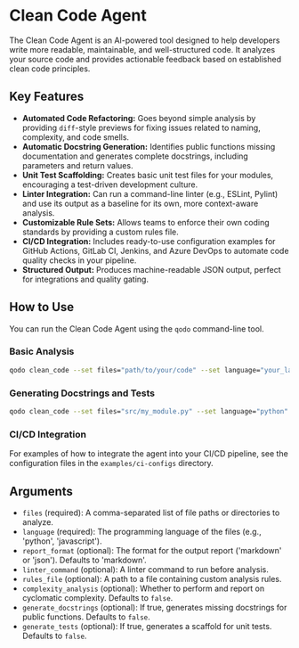 # Clean Code Agent

The Clean Code Agent is an AI-powered tool designed to help developers write more readable, maintainable, and well-structured code. It analyzes your source code and provides actionable feedback based on established clean code principles.

## Key Features

- **Automated Code Refactoring:** Goes beyond simple analysis by providing `diff`-style previews for fixing issues related to naming, complexity, and code smells.
- **Automatic Docstring Generation:** Identifies public functions missing documentation and generates complete docstrings, including parameters and return values.
- **Unit Test Scaffolding:** Creates basic unit test files for your modules, encouraging a test-driven development culture.
- **Linter Integration:** Can run a command-line linter (e.g., ESLint, Pylint) and use its output as a baseline for its own, more context-aware analysis.
- **Customizable Rule Sets:** Allows teams to enforce their own coding standards by providing a custom rules file.
- **CI/CD Integration:** Includes ready-to-use configuration examples for GitHub Actions, GitLab CI, Jenkins, and Azure DevOps to automate code quality checks in your pipeline.
- **Structured Output:** Produces machine-readable JSON output, perfect for integrations and quality gating.

## How to Use

You can run the Clean Code Agent using the `qodo` command-line tool.

### Basic Analysis

```bash
qodo clean_code --set files="path/to/your/code" --set language="your_language"
```

### Generating Docstrings and Tests

```bash
qodo clean_code --set files="src/my_module.py" --set language="python" --set generate_docstrings=true --set generate_tests=true
```

### CI/CD Integration

For examples of how to integrate the agent into your CI/CD pipeline, see the configuration files in the `examples/ci-configs` directory.

## Arguments

- `files` (required): A comma-separated list of file paths or directories to analyze.
- `language` (required): The programming language of the files (e.g., 'python', 'javascript').
- `report_format` (optional): The format for the output report ('markdown' or 'json'). Defaults to 'markdown'.
- `linter_command` (optional): A linter command to run before analysis.
- `rules_file` (optional): A path to a file containing custom analysis rules.
- `complexity_analysis` (optional): Whether to perform and report on cyclomatic complexity. Defaults to `false`.
- `generate_docstrings` (optional): If true, generates missing docstrings for public functions. Defaults to `false`.
- `generate_tests` (optional): If true, generates a scaffold for unit tests. Defaults to `false`.
